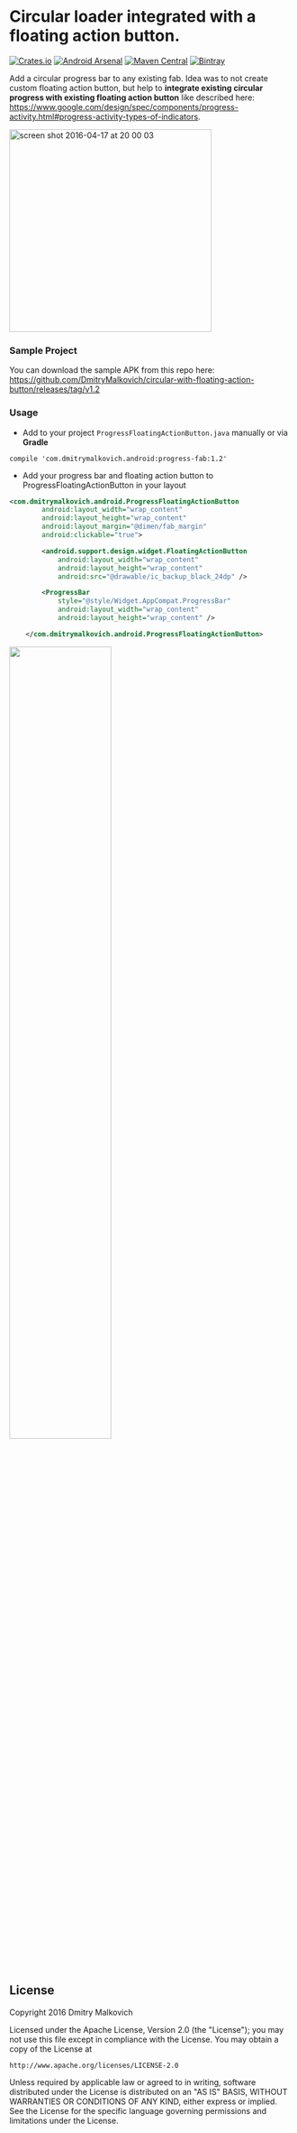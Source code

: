 # Circular loader integrated with a floating action button.

[![Crates.io](https://img.shields.io/crates/l/rustc-serialize.svg?maxAge=2592000)](https://raw.githubusercontent.com/DmitryMalkovich/circular-with-floating-action-button/master/LICENSE) [![Android Arsenal](https://img.shields.io/badge/Android%20Arsenal-circular--with--floating--action--button-green.svg?style=true)](https://android-arsenal.com/details/1/3485) [![Maven Central](https://img.shields.io/maven-central/v/org.apache.maven/apache-maven.svg)](https://bintray.com/dmitrymalkovich/maven/progress-fab) [![Bintray](https://img.shields.io/bintray/v/asciidoctor/maven/asciidoctorj.svg?maxAge=2592000)](https://bintray.com/dmitrymalkovich/maven/progress-fab/view)

Add a circular progress bar to any existing fab. Idea was to not create custom floating action button, but help to **integrate existing circular progress with existing floating action button** like described here: https://www.google.com/design/spec/components/progress-activity.html#progress-activity-types-of-indicators.

<img width="359" alt="screen shot 2016-04-17 at 20 00 03" src="https://cloud.githubusercontent.com/assets/2931932/14588785/b15cb84a-04da-11e6-9771-b0e54b6a6201.png"/>

### Sample Project

You can download the sample APK from this repo here: https://github.com/DmitryMalkovich/circular-with-floating-action-button/releases/tag/v1.2

### Usage

- Add to your project `ProgressFloatingActionButton.java` manually or via **Gradle**
```
compile 'com.dmitrymalkovich.android:progress-fab:1.2'
```
- Add your progress bar and floating action button to ProgressFloatingActionButton in your layout

```xml
<com.dmitrymalkovich.android.ProgressFloatingActionButton
        android:layout_width="wrap_content"
        android:layout_height="wrap_content"
        android:layout_margin="@dimen/fab_margin"
        android:clickable="true">

        <android.support.design.widget.FloatingActionButton
            android:layout_width="wrap_content"
            android:layout_height="wrap_content"
            android:src="@drawable/ic_backup_black_24dp" />

        <ProgressBar
            style="@style/Widget.AppCompat.ProgressBar"
            android:layout_width="wrap_content"
            android:layout_height="wrap_content" />

    </com.dmitrymalkovich.android.ProgressFloatingActionButton>
```

<img width="60%" src="https://cloud.githubusercontent.com/assets/2931932/14582337/84424940-040a-11e6-9236-d362606055bb.png" />

## License

Copyright 2016 Dmitry Malkovich

Licensed under the Apache License, Version 2.0 (the "License");
you may not use this file except in compliance with the License.
You may obtain a copy of the License at

    http://www.apache.org/licenses/LICENSE-2.0

Unless required by applicable law or agreed to in writing, software
distributed under the License is distributed on an "AS IS" BASIS,
WITHOUT WARRANTIES OR CONDITIONS OF ANY KIND, either express or implied.
See the License for the specific language governing permissions and
limitations under the License.
